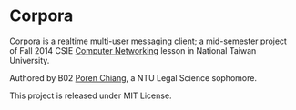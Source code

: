 Corpora
===

Corpora is a realtime multi-user messaging client; a mid-semester project of
Fall 2014 CSIE [Computer Networking](http://voip.csie.org/CN2014/) lesson in
National Taiwan University.

Authored by B02 [Poren Chiang](http://poren.tw), a NTU Legal Science sophomore.

This project is released under MIT License.
